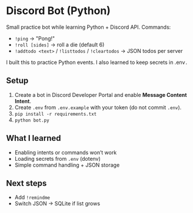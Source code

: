 # Discord Bot (Python)

Small practice bot while learning Python + Discord API. Commands:
- `!ping` → "Pong!"
- `!roll [sides]` → roll a die (default 6)
- `!addtodo <text>` / `!listtodos` / `!cleartodos` → JSON todos per server

I built this to practice Python events. I also learned to keep secrets in \.env`.`

## Setup
1) Create a bot in Discord Developer Portal and enable **Message Content Intent**.
2) Create `.env` from `.env.example` with your token (do not commit `.env`).
3) `pip install -r requirements.txt`
4) `python bot.py`

## What I learned
- Enabling intents or commands won’t work
- Loading secrets from `.env` (dotenv)
- Simple command handling + JSON storage

## Next steps
- Add `!remindme`
- Switch JSON → SQLite if list grows
